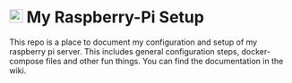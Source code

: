 # <img src="https://github.com/user-attachments/assets/c65a4350-d795-4717-b0c7-a69ca263e263" width="24" alt="logo"> My Raspberry-Pi Setup

This repo is a place to document my configuration and setup of my raspberry pi server. This includes general configuration steps, docker-compose files and other fun things. You can find the documentation in the wiki.
